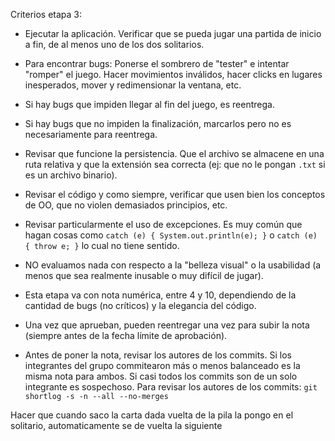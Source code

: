 Criterios etapa 3:  

- Ejecutar la aplicación. Verificar que se pueda jugar una partida de inicio a fin, de al menos uno de los dos solitarios.
- Para encontrar bugs: Ponerse el sombrero de "tester" e intentar "romper" el juego. Hacer movimientos inválidos, hacer clicks en lugares inesperados, mover y redimensionar la ventana, etc.
- Si hay bugs que impiden llegar al fin del juego, es reentrega.
- Si hay bugs que no impiden la finalización, marcarlos pero no es necesariamente para reentrega.
- Revisar que funcione la persistencia. Que el archivo se almacene en una ruta relativa y que la extensión sea correcta (ej: que no le pongan `.txt` si es un archivo binario).
- Revisar el código y como siempre, verificar que usen bien los conceptos de OO, que no violen demasiados principios, etc.

- Revisar particularmente el uso de excepciones. Es muy común que hagan cosas como `catch (e) { System.out.println(e); }` o `catch (e) { throw e; }` lo cual no tiene sentido.

- NO evaluamos nada con respecto a la "belleza visual" o la usabilidad (a menos que sea realmente inusable o muy difícil de jugar).
- Esta etapa va con nota numérica, entre 4 y 10, dependiendo de la cantidad de bugs (no críticos) y la elegancia del código.
- Una vez que aprueban, pueden reentregar una vez para subir la nota (siempre antes de la fecha límite de aprobación).
- Antes de poner la nota, revisar los autores de los commits. Si los integrantes del grupo commitearon más o menos balanceado es la misma nota para ambos. Si casi todos los commits son de un solo integrante es sospechoso. Para revisar los autores de los commits: `git shortlog -s -n --all --no-merges`



Hacer que cuando saco la carta dada vuelta de la pila la pongo en el solitario, automaticamente se de vuelta la siguiente